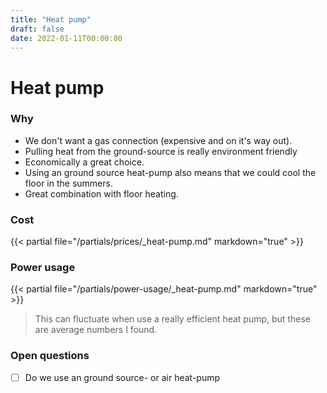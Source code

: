 ```yaml
---
title: "Heat pump"
draft: false
date: 2022-01-11T00:00:00
---
```


# Heat pump

### Why
- We don't want a gas connection (expensive and on it's way out).
- Pulling heat from the ground-source is really environment friendly
- Economically a great choice.
- Using an ground source heat-pump also means that we could cool the floor in the summers.
- Great combination with floor heating.

### Cost

<div class='simple-value-table'>
{{< partial file="/partials/prices/_heat-pump.md" markdown="true" >}}
</div>

### Power usage
<div class='simple-value-table'>

{{< partial file="/partials/power-usage/_heat-pump.md" markdown="true" >}}

</div>

> This can fluctuate when use a really efficient heat pump, but these are average numbers I found.

### Open questions

- [ ] Do we use an ground source- or air heat-pump